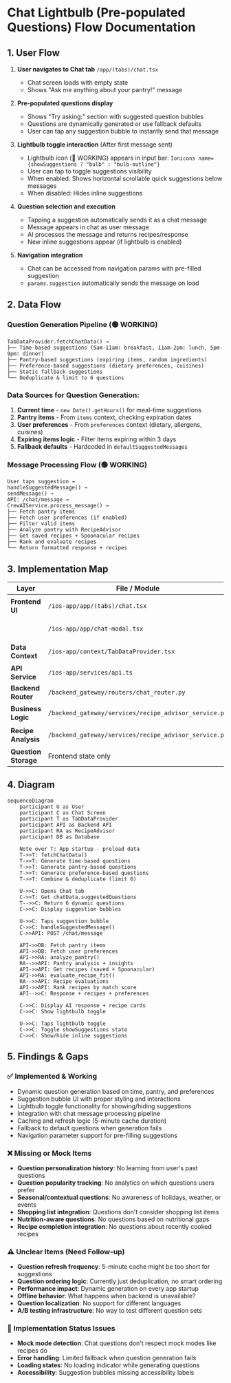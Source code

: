 # Chat Lightbulb (Pre-populated Questions) Flow Documentation

## 1. User Flow

1. **User navigates to Chat tab** `/app/(tabs)/chat.tsx`
   - Chat screen loads with empty state
   - Shows "Ask me anything about your pantry!" message

2. **Pre-populated questions display**
   - Shows "Try asking:" section with suggested question bubbles
   - Questions are dynamically generated or use fallback defaults
   - User can tap any suggestion bubble to instantly send that message

3. **Lightbulb toggle interaction** (After first message sent)
   - Lightbulb icon (🔴 WORKING) appears in input bar: `Ionicons name={showSuggestions ? "bulb" : "bulb-outline"}`
   - User can tap to toggle suggestions visibility
   - When enabled: Shows horizontal scrollable quick suggestions below messages
   - When disabled: Hides inline suggestions

4. **Question selection and execution**
   - Tapping a suggestion automatically sends it as a chat message
   - Message appears in chat as user message
   - AI processes the message and returns recipes/response
   - New inline suggestions appear (if lightbulb is enabled)

5. **Navigation integration**
   - Chat can be accessed from navigation params with pre-filled suggestion
   - `params.suggestion` automatically sends the message on load

## 2. Data Flow

### Question Generation Pipeline (🟢 WORKING)
```
TabDataProvider.fetchChatData() →
├── Time-based suggestions (5am-11am: breakfast, 11am-2pm: lunch, 5pm-9pm: dinner)
├── Pantry-based suggestions (expiring items, random ingredients)  
├── Preference-based suggestions (dietary preferences, cuisines)
├── Static fallback suggestions
└── Deduplicate & limit to 6 questions
```

### Data Sources for Question Generation:
1. **Current time** - `new Date().getHours()` for meal-time suggestions
2. **Pantry items** - From `items` context, checking expiration dates
3. **User preferences** - From `preferences` context (dietary, allergens, cuisines)
4. **Expiring items logic** - Filter items expiring within 3 days
5. **Fallback defaults** - Hardcoded in `defaultSuggestedMessages`

### Message Processing Flow (🟢 WORKING)
```
User taps suggestion →
handleSuggestedMessage() →
sendMessage() →
API: /chat/message →
CrewAIService.process_message() →
├── Fetch pantry items
├── Fetch user preferences (if enabled)
├── Filter valid items
├── Analyze pantry with RecipeAdvisor
├── Get saved recipes + Spoonacular recipes
├── Rank and evaluate recipes
└── Return formatted response + recipes
```

## 3. Implementation Map

| Layer | File / Module | Responsibility |
|-------|---------------|----------------|
| **Frontend UI** | `/ios-app/app/(tabs)/chat.tsx` | 🟢 Chat screen, suggestion bubbles, lightbulb toggle |
| | `/ios-app/app/chat-modal.tsx` | 🟢 Modal version of chat (similar functionality) |
| **Data Context** | `/ios-app/context/TabDataProvider.tsx` | 🟢 Dynamic question generation, caching, refresh logic |
| **API Service** | `/ios-app/services/api.ts` | 🟢 `sendChatMessage()` function |
| **Backend Router** | `/backend_gateway/routers/chat_router.py` | 🟢 `/chat/message` endpoint |
| **Business Logic** | `/backend_gateway/services/recipe_advisor_service.py` | 🟢 `CrewAIService.process_message()` |
| **Recipe Analysis** | `/backend_gateway/services/recipe_advisor_service.py` | 🟢 `RecipeAdvisor` class for pantry analysis |
| **Question Storage** | Frontend state only | 🔴 No persistent storage of question history |

## 4. Diagram

```mermaid
sequenceDiagram
    participant U as User
    participant C as Chat Screen
    participant T as TabDataProvider
    participant API as Backend API
    participant RA as RecipeAdvisor
    participant DB as Database

    Note over T: App startup - preload data
    T->>T: fetchChatData()
    T->>T: Generate time-based questions
    T->>T: Generate pantry-based questions
    T->>T: Generate preference-based questions
    T->>T: Combine & deduplicate (limit 6)
    
    U->>C: Opens Chat tab
    C->>T: Get chatData.suggestedQuestions
    T-->>C: Return 6 dynamic questions
    C->>C: Display suggestion bubbles
    
    U->>C: Taps suggestion bubble
    C->>C: handleSuggestedMessage()
    C->>API: POST /chat/message
    
    API->>DB: Fetch pantry items
    API->>DB: Fetch user preferences
    API->>RA: analyze_pantry()
    RA-->>API: Pantry analysis + insights
    API->>API: Get recipes (saved + Spoonacular)
    API->>RA: evaluate_recipe_fit()
    RA-->>API: Recipe evaluations
    API->>API: Rank recipes by match score
    API-->>C: Response + recipes + preferences
    
    C->>C: Display AI response + recipe cards
    C->>C: Show lightbulb toggle
    
    U->>C: Taps lightbulb toggle
    C->>C: Toggle showSuggestions state
    C->>C: Show/hide inline suggestions
```

## 5. Findings & Gaps

### ✅ Implemented & Working
- Dynamic question generation based on time, pantry, and preferences
- Suggestion bubble UI with proper styling and interactions
- Lightbulb toggle functionality for showing/hiding suggestions
- Integration with chat message processing pipeline
- Caching and refresh logic (5-minute cache duration)
- Fallback to default questions when generation fails
- Navigation parameter support for pre-filling suggestions

### ❌ Missing or Mock Items
- **Question personalization history**: No learning from user's past questions
- **Question popularity tracking**: No analytics on which questions users prefer
- **Seasonal/contextual questions**: No awareness of holidays, weather, or events
- **Shopping list integration**: Questions don't consider shopping list items
- **Nutrition-aware questions**: No questions based on nutritional gaps
- **Recipe completion integration**: No questions about recently cooked recipes

### ⚠️ Unclear Items (Need Follow-up)
- **Question refresh frequency**: 5-minute cache might be too short for suggestions
- **Question ordering logic**: Currently just deduplication, no smart ordering
- **Performance impact**: Dynamic generation on every app startup
- **Offline behavior**: What happens when backend is unavailable?
- **Question localization**: No support for different languages
- **A/B testing infrastructure**: No way to test different question sets

### 🔴 Implementation Status Issues
- **Mock mode detection**: Chat questions don't respect mock modes like recipes do
- **Error handling**: Limited fallback when question generation fails
- **Loading states**: No loading indicator while generating questions
- **Accessibility**: Suggestion bubbles missing accessibility labels